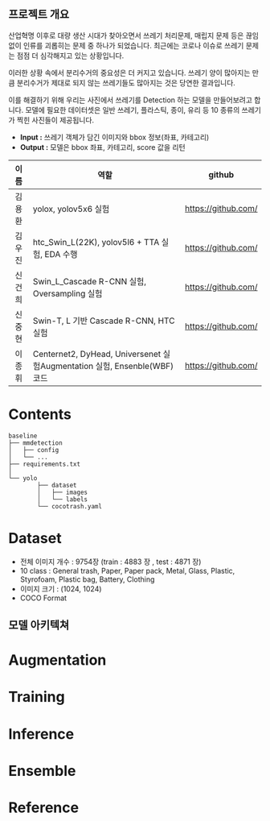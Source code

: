 ## 프로젝트 개요

산업혁명 이후로 대량 생산 시대가 찾아오면서 쓰레기 처리문제, 매립지 문제 등은 끊임없이 인류를 괴롭히는 문제 중 하나가 되었습니다. 최근에는 코로나 이슈로 쓰레기 문제는 점점 더 심각해지고 있는 상황입니다.


이러한 상황 속에서 분리수거의 중요성은 더 커지고 있습니다. 쓰레기 양이 많아지는 만큼 분리수거가 제대로 되지 않는 쓰레기들도 많아지는 것은 당연한 결과입니다.

이를 해결하기 위해 우리는 사진에서 쓰레기를 Detection 하는 모델을 만들어보려고 합니다. 모델에 필요한 데이터셋은 일반 쓰레기, 플라스틱, 종이, 유리 등 10 종류의 쓰레기가 찍힌 사진들이 제공됩니다.

- **Input :** 쓰레기 객체가 담긴 이미지와 bbox 정보(좌표, 카테고리)
- **Output :** 모델은 bbox 좌표, 카테고리, score 값을 리턴

|  이름  | 역할                                                         | github                         |
| :----: | ------------------------------------------------------------ | ------------------------------ |
| 김용환  | yolox, yolov5x6 실험                                         | https://github.com/ |
| 김우진  | htc_Swin_L(22K), yolov5l6 + TTA 실험, EDA 수행               | https://github.com/    |
| 신건희  | Swin_L_Cascade R-CNN 실험, Oversampling 실험                 | https://github.com/   |
| 신중현  | Swin-T, L 기반 Cascade R-CNN, HTC 실험                       | https://github.com/    |
| 이종휘  | Centernet2, DyHead, Universenet 실험Augmentation 실험, Ensenble(WBF) 코드 | https://github.com/    |

# Contents

```
baseline
├── mmdetection
│   ├── config
│   └── ...
├── requirements.txt
│
└── yolo
		├── dataset
		│   ├── images
		│   └── labels
		└── cocotrash.yaml
```



# Dataset

- 전체 이미지 개수 : 9754장 (train : 4883 장 , test : 4871 장)
- 10 class : General trash, Paper, Paper pack, Metal, Glass, Plastic, Styrofoam, Plastic bag, Battery, Clothing
- 이미지 크기 : (1024, 1024)
- COCO Format



## 모델 아키텍쳐



# Augmentation

# Training

# Inference

# Ensemble

# Reference

